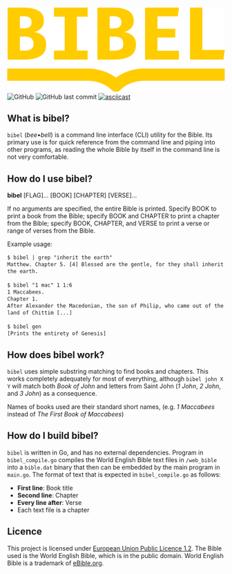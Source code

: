 ![bibel](/logo.png "bibel")
![GitHub](https://img.shields.io/github/license/maxwelljens/bibel?label=Licence) ![GitHub last commit](https://img.shields.io/github/last-commit/maxwelljens/bibel?label=Last%20Commit)
[![asciicast](https://asciinema.org/a/438002.svg)](https://asciinema.org/a/438002)

## What is bibel?

`bibel` (*bee•bell*) is a command line interface (CLI) utility for the Bible. Its primary use is for quick reference
from the command line and piping into other programs, as reading the whole Bible by itself in the command line is not
very comfortable.

## How do I use bibel?

**bibel** [FLAG]... [BOOK] [CHAPTER] [VERSE]...

If no arguments are specified, the entire Bible is printed. Specify BOOK to print a book from the Bible; specify BOOK
and CHAPTER to print a chapter from the Bible; specify BOOK, CHAPTER, and VERSE to print a verse or range of verses
from the Bible.

Example usage:

    $ bibel | grep "inherit the earth"
    Matthew. Chapter 5. [4] Blessed are the gentle, for they shall inherit the earth.

    $ bibel "1 mac" 1 1:6
    1 Maccabees.
    Chapter 1.
    After Alexander the Macedonian, the son of Philip, who came out of the land of Chittim [...]

    $ bibel gen
    [Prints the entirety of Genesis]

## How does bibel work?

`bibel` uses simple substring matching to find books and chapters. This works completely adequately for most of
everything, although `bibel john X Y` will match both *Book of John* and letters from Saint John (*1 John*, *2 John*,
and *3 John*) as a consequence.

Names of books used are their standard short names, (e.g. *1 Maccabees* instead of *The First Book of Maccabees*)

## How do I build bibel?

`bibel` is written in Go, and has no external dependencies. Program in `bibel_compile.go` compiles the World English
Bible text files in `/web_bible` into a `bible.dat` binary that then can be embedded by the main program in `main.go`.
The format of text that is expected in `bibel_compile.go` as follows:

- **First line**: Book title
- **Second line**: Chapter
- **Every line after**: Verse
- Each text file is a chapter

## Licence

This project is licensed under [European Union Public Licence
1.2](https://joinup.ec.europa.eu/collection/eupl/eupl-text-eupl-12). The Bible used is the World English Bible, which
is in the public domain. World English Bible is a trademark of [eBible.org](https://www.ebible.org/).
